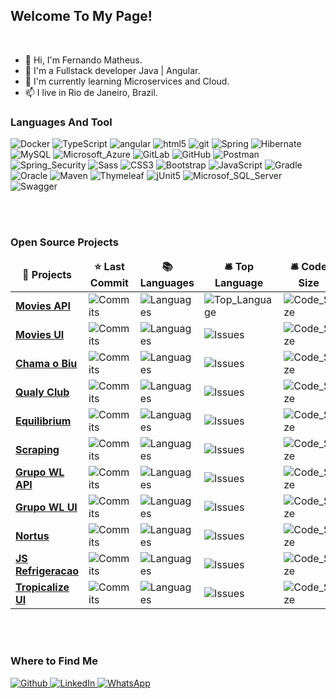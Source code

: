 <h2>Welcome To My Page!</h2>

<br/>

- 👋 Hi, I'm Fernando Matheus.
- 👀 I'm a Fullstack developer Java | Angular. 
- 🌱 I'm currently learning Microservices and Cloud.
- 📫 I live in Rio de Janeiro, Brazil. <img src="https://cdn-icons-png.flaticon.com/512/330/330430.png" width="13"/>

<!---
fmatheus21/fmatheus21 is a ✨ special ✨ repository because its `README.md` (this file) appears on your GitHub profile.
You can click the Preview link to take a look at your changes.
--->

<h3>Languages And Tool</h3>



<p>
   <img alt="Docker" src="https://img.shields.io/badge/-Docker-46a2f1?style=flat-square&logo=docker&logoColor=white" />
   <img alt="TypeScript" src="https://img.shields.io/badge/-TypeScript-007ACC?style=flat-square&logo=typescript&logoColor=white" />
   <img alt="angular" src="https://img.shields.io/badge/-Angular-DD0031?style=flat-square&logo=angular&logoColor=white" />
   <img alt="html5" src="https://img.shields.io/badge/-Java_8_+-007396?style=flat-square&logo=java&logoColor=white" />
   <img alt="git" src="https://img.shields.io/badge/-Git-F05032?style=flat-square&logo=git&logoColor=white" />
  <img alt="Spring" src="https://img.shields.io/badge/-Spring_Boot-6DB33F?style=flat-square&logo=springboot&logoColor=white" />
  <img alt="Hibernate" src="https://img.shields.io/badge/-Hibernate-59666C?style=flat-square&logo=hibernate&logoColor=white" />
  <img alt="MySQL" src="https://img.shields.io/badge/-MySQL-4479A1?style=flat-square&logo=mysql&logoColor=white" />
  <img alt="Microsoft_Azure" src="https://img.shields.io/badge/-Microsoft_Azure-0078D4?style=flat-square&logo=microsoftazure&logoColor=white" />
  <img alt="GitLab" src="https://img.shields.io/badge/-GitLab-FCA121?style=flat-square&logo=gitlab&logoColor=white" />
  <img alt="GitHub" src="https://img.shields.io/badge/-GitHub-181717?style=flat-square&logo=github&logoColor=white" />
  <img alt="Postman" src="https://img.shields.io/badge/-Postman-FF6C37?style=flat-square&logo=postman&logoColor=white" />
  <img alt="Spring_Security" src="https://img.shields.io/badge/-Spring_Security-6DB33F?style=flat-square&logo=springsecurity&logoColor=white" /> 
  <img alt="Sass" src="https://img.shields.io/badge/-Sass-CC6699?style=flat-square&logo=sass&logoColor=white" />
  <img alt="CSS3" src="https://img.shields.io/badge/-CSS3-1572B6?style=flat-square&logo=css3&logoColor=white" />
  <img alt="Bootstrap" src="https://img.shields.io/badge/-Bootstrap-7952B3?style=flat-square&logo=bootstrap&logoColor=white" />
  <img alt="JavaScript" src="https://img.shields.io/badge/-JavaScript-F7DF1E?style=flat-square&logo=javascript&logoColor=black" />
  <img alt="Gradle" src="https://img.shields.io/badge/-Gradle-02303A?style=flat-square&logo=gradle&logoColor=white" />
  <img alt="Oracle" src="https://img.shields.io/badge/-Oracle-F80000?style=flat-square&logo=oracle&logoColor=white" />
  <img alt="Maven" src="https://img.shields.io/badge/-Maven-C71A36?style=flat-square&logo=apachemaven&logoColor=white" />
  <img alt="Thymeleaf" src="https://img.shields.io/badge/-Thymeleaf-005F0F?style=flat-square&logo=thymeleaf&logoColor=white" />
  <img alt="jUnit5" src="https://img.shields.io/badge/-jUnit5-25A162?style=flat-square&logo=junit5&logoColor=white" />
  <img alt="Microsof_SQL_Server" src="https://img.shields.io/badge/-Microsof_SQL_Server-CC2927?style=flat-square&logo=microsoftsqlserver&logoColor=white" />
  <img alt="Swagger" src="https://img.shields.io/badge/-Swagger-85EA2D?style=flat-square&logo=swagger&logoColor=white" />
  </p>
  
  <br/><br/>    
  
  <h3>Open Source Projects</h3>
  
<table>
  <thead align="center">
    <tr border: none;>
      <td><b>🎁 Projects</b></td>
      <td><b>⭐ Last Commit</b></td>
      <td><b>📚 Languages</b></td>
      <td><b>🛎 Top Language</b></td>     
       <td><b>🛎 Code Size</b></td>       
    </tr>
  </thead>
  <tbody>
    <tr>
      <td><a href="https://github.com/fmatheus21/movies-api" target="_blank"><b>Movies API</b></a></td>
      <td><img alt="Commits" src="https://img.shields.io/github/last-commit/fmatheus21/movies-api?style=flat-square&labelColor=343b41"/></td>
      <td><img alt="Languages" src="https://img.shields.io/github/languages/count/fmatheus21/movies-api"/></td>
      <td><img alt="Top_Language" src="https://img.shields.io/github/languages/top/fmatheus21/movies-api"/></td>     
      <td><img alt="Code_Size" src="https://img.shields.io/github/languages/code-size/fmatheus21/movies-api"/></td> 
    </tr>
    <tr>
      <td><a href="https://github.com/fmatheus21/movies-ui" target="_blank"><b>Movies UI</b></a></td>
      <td><img alt="Commits" src="https://img.shields.io/github/last-commit/fmatheus21/movies-ui?style=flat-square&labelColor=343b41"/></td>
      <td><img alt="Languages" src="https://img.shields.io/github/languages/count/fmatheus21/movies-ui"/></td>
      <td><img alt="Issues" src="https://img.shields.io/github/languages/top/fmatheus21/movies-ui"/></td>
      <td><img alt="Code_Size" src="https://img.shields.io/github/languages/code-size/fmatheus21/movies-ui"/></td> 
    </tr>
    <tr>
      <td><a href="https://github.com/fmatheus21/chma-o-biu" target="_blank"><b>Chama o Biu</b></a></td>
      <td><img alt="Commits" src="https://img.shields.io/github/last-commit/fmatheus21/chma-o-biu?style=flat-square&labelColor=343b41"/></td>
      <td><img alt="Languages" src="https://img.shields.io/github/languages/count/fmatheus21/chma-o-biu"/></td>
      <td><img alt="Issues" src="https://img.shields.io/github/languages/top/fmatheus21/chma-o-biu"/></td>
      <td><img alt="Code_Size" src="https://img.shields.io/github/languages/code-size/fmatheus21/chma-o-biu"/></td> 
    </tr>
    <tr>
      <td><a href="https://github.com/fmatheus21/qualyclub" target="_blank"><b>Qualy Club</b></a></td>
      <td><img alt="Commits" src="https://img.shields.io/github/last-commit/fmatheus21/qualyclub?style=flat-square&labelColor=343b41"/></td>
      <td><img alt="Languages" src="https://img.shields.io/github/languages/count/fmatheus21/qualyclub"/></td>
      <td><img alt="Issues" src="https://img.shields.io/github/languages/top/fmatheus21/qualyclub"/></td>
      <td><img alt="Code_Size" src="https://img.shields.io/github/languages/code-size/fmatheus21/qualyclub"/></td> 
    </tr>
    <tr>
      <td><a href="https://github.com/fmatheus21/equilibrium" target="_blank"><b>Equilibrium</b></a></td>
      <td><img alt="Commits" src="https://img.shields.io/github/last-commit/fmatheus21/equilibrium?style=flat-square&labelColor=343b41"/></td>
      <td><img alt="Languages" src="https://img.shields.io/github/languages/count/fmatheus21/equilibrium"/></td>
      <td><img alt="Issues" src="https://img.shields.io/github/languages/top/fmatheus21/equilibrium"/></td>
      <td><img alt="Code_Size" src="https://img.shields.io/github/languages/code-size/fmatheus21/equilibrium"/></td> 
    </tr>     
     <tr>
      <td><a href="https://github.com/fmatheus21/scraping" target="_blank"><b>Scraping</b></a></td>
      <td><img alt="Commits" src="https://img.shields.io/github/last-commit/fmatheus21/scraping?style=flat-square&labelColor=343b41"/></td>
      <td><img alt="Languages" src="https://img.shields.io/github/languages/count/fmatheus21/scraping"/></td>
      <td><img alt="Issues" src="https://img.shields.io/github/languages/top/fmatheus21/scraping"/></td>
      <td><img alt="Code_Size" src="https://img.shields.io/github/languages/code-size/fmatheus21/scraping"/></td> 
    </tr>
     <tr>
      <td><a href="https://github.com/fmatheus21/grupo_wl_api" target="_blank"><b>Grupo WL API</b></a></td>
      <td><img alt="Commits" src="https://img.shields.io/github/last-commit/fmatheus21/grupo_wl_api?style=flat-square&labelColor=343b41"/></td>
      <td><img alt="Languages" src="https://img.shields.io/github/languages/count/fmatheus21/grupo_wl_api"/></td>
      <td><img alt="Issues" src="https://img.shields.io/github/languages/top/fmatheus21/grupo_wl_api"/></td>
      <td><img alt="Code_Size" src="https://img.shields.io/github/languages/code-size/fmatheus21/grupo_wl_api"/></td> 
    </tr>
     <tr>
      <td><a href="https://github.com/fmatheus21/grupo_wl_ui" target="_blank"><b>Grupo WL UI</b></a></td>
      <td><img alt="Commits" src="https://img.shields.io/github/last-commit/fmatheus21/grupo_wl_ui?style=flat-square&labelColor=343b41"/></td>
      <td><img alt="Languages" src="https://img.shields.io/github/languages/count/fmatheus21/grupo_wl_ui"/></td>
      <td><img alt="Issues" src="https://img.shields.io/github/languages/top/fmatheus21/grupo_wl_ui"/></td>
      <td><img alt="Code_Size" src="https://img.shields.io/github/languages/code-size/fmatheus21/grupo_wl_ui"/></td>
    </tr>
     <tr>
      <td><a href="https://github.com/fmatheus21/Nortus" target="_blank"><b>Nortus</b></a></td>
      <td><img alt="Commits" src="https://img.shields.io/github/last-commit/fmatheus21/Nortus?style=flat-square&labelColor=343b41"/></td>
      <td><img alt="Languages" src="https://img.shields.io/github/languages/count/fmatheus21/Nortus"/></td>
      <td><img alt="Issues" src="https://img.shields.io/github/languages/top/fmatheus21/Nortus"/></td>
      <td><img alt="Code_Size" src="https://img.shields.io/github/languages/code-size/fmatheus21/Nortus"/></td> 
    </tr>
     <tr>
      <td><a href="https://github.com/fmatheus21/js_refrigeracao" target="_blank"><b>JS Refrigeracao</b></a></td>
      <td><img alt="Commits" src="https://img.shields.io/github/last-commit/fmatheus21/js_refrigeracao?style=flat-square&labelColor=343b41"/></td>
      <td><img alt="Languages" src="https://img.shields.io/github/languages/count/fmatheus21/js_refrigeracao"/></td>
      <td><img alt="Issues" src="https://img.shields.io/github/languages/top/fmatheus21/js_refrigeracao"/></td>
      <td><img alt="Code_Size" src="https://img.shields.io/github/languages/code-size/fmatheus21/js_refrigeracao"/></td> 
    </tr>
     <tr>
      <td><a href="https://github.com/fmatheus21/tropicalize-ui" target="_blank"><b>Tropicalize UI</b></a></td>
      <td><img alt="Commits" src="https://img.shields.io/github/last-commit/fmatheus21/tropicalize-ui?style=flat-square&labelColor=343b41"/></td>
      <td><img alt="Languages" src="https://img.shields.io/github/languages/count/fmatheus21/tropicalize-ui"/></td>
      <td><img alt="Issues" src="https://img.shields.io/github/languages/top/fmatheus21/tropicalize-ui"/></td>
      <td><img alt="Code_Size" src="https://img.shields.io/github/languages/code-size/fmatheus21/tropicalize-ui"/></td> 
    </tr>
   
  </tbody>
</table>



<br/><br/>
  
<h3>Where to Find Me</h3>
<p>
  <a href="https://github.com/fmatheus21" target="_blank">
    <img alt="Github" src="https://img.shields.io/badge/GitHub-%2312100E.svg?&style=for-the-badge&logo=Github&logoColor=white" />
  </a> 
   
  <a href="https://www.linkedin.com/in/fmatheus" target="_blank">
    <img alt="LinkedIn" src="https://img.shields.io/badge/linkedin-%230077B5.svg?&style=for-the-badge&logo=linkedin&logoColor=white" />
  </a> 
  
   <a href="https://api.whatsapp.com/send?phone=5521981964019&text=Ol%C3%A1%2C%20Fernando!" target="_blank">
    <img alt="WhatsApp" src="https://img.shields.io/badge/-WhatsApp-25D366?style=for-the-badge&logo=whatsapp&logoColor=white" />
  </a> 
  
  
 
</p>
  
